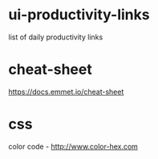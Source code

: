 # ui-productivity-links
list of daily productivity links

# cheat-sheet
https://docs.emmet.io/cheat-sheet

# css
color code - http://www.color-hex.com
